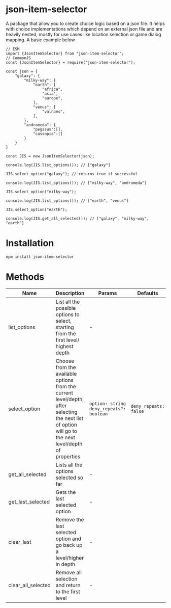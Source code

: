 # json-item-selector
A package that allow you to create choice logic based on a json file. It helps with choice implementations which depend on an external json file and are heavily nested, mostly for use cases like location selection or game dialog mapping. A basic example below
```
// ESM
import {JsonItemSelector} from "json-item-selector";
// CommonJS
const {JsonItemSelector} = require("json-item-selector");

const json = {
    "galaxy": {
        "milky-way": {
            "earth": [
                "africa",
                "asia",
                "aurope",
            ],
            "venus": [
                "valnaes",
            ],
        },
        "andromeda": {
            "pegasus":[],
            "cassopia":[]
        }
    }
}

const JIS = new JsonItemSelector(json);

console.log(JIS.list_options()); // ["galaxy"]

JIS.select_option("galaxy"); // returns true if successful

console.log(JIS.list_options()); // ["milky-way", "andromeda"]

JIS.select_option("milky-way");

console.log(JIS.list_options()); // ["earth", "venus"]

JIS.select_option("earth");

console.log(JIS.get_all_selected()); // ["galaxy", "milky-way", "earth"]

```

# Installation
```
npm install json-item-selector
```

# Methods
| Name | Description | Params | Defaults | Returns |
| ------ | ------ | ------ | ------ | ------ |
| list_options | List all the possible options to select, starting from the first level/ highest depth  | - | | `string []` |
| select_option | Choose from the available options from the current level/depth, after selecting the next list of option will go to the next level/depth of properties  | `option: string` `deny_repeats?: boolean` | `deny_repeats: false`| `boolean` |
| get_all_selected | Lists all the options selected so far | - | | `string []` |
| get_last_selected | Gets the last selected option | - | | `string` |
| clear_last | Remove the last selected option and go back up a level/higher in depth | - | | `boolean` |
| clear_all_selected | Remove all selection and return to the first level | - | | `boolean` |
